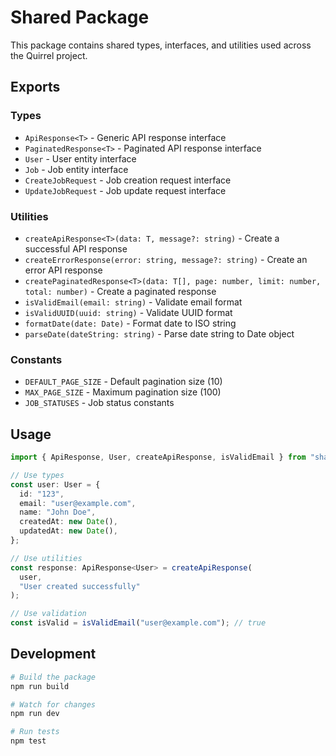# Shared Package

This package contains shared types, interfaces, and utilities used across the Quirrel project.

## Exports

### Types

- `ApiResponse<T>` - Generic API response interface
- `PaginatedResponse<T>` - Paginated API response interface
- `User` - User entity interface
- `Job` - Job entity interface
- `CreateJobRequest` - Job creation request interface
- `UpdateJobRequest` - Job update request interface

### Utilities

- `createApiResponse<T>(data: T, message?: string)` - Create a successful API response
- `createErrorResponse(error: string, message?: string)` - Create an error API response
- `createPaginatedResponse<T>(data: T[], page: number, limit: number, total: number)` - Create a paginated response
- `isValidEmail(email: string)` - Validate email format
- `isValidUUID(uuid: string)` - Validate UUID format
- `formatDate(date: Date)` - Format date to ISO string
- `parseDate(dateString: string)` - Parse date string to Date object

### Constants

- `DEFAULT_PAGE_SIZE` - Default pagination size (10)
- `MAX_PAGE_SIZE` - Maximum pagination size (100)
- `JOB_STATUSES` - Job status constants

## Usage

```typescript
import { ApiResponse, User, createApiResponse, isValidEmail } from "shared";

// Use types
const user: User = {
  id: "123",
  email: "user@example.com",
  name: "John Doe",
  createdAt: new Date(),
  updatedAt: new Date(),
};

// Use utilities
const response: ApiResponse<User> = createApiResponse(
  user,
  "User created successfully"
);

// Use validation
const isValid = isValidEmail("user@example.com"); // true
```

## Development

```bash
# Build the package
npm run build

# Watch for changes
npm run dev

# Run tests
npm test
```
